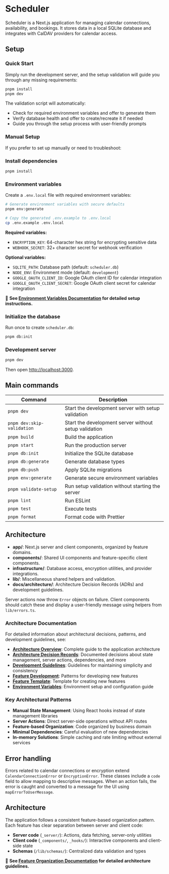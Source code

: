 # Scheduler

Scheduler is a Next.js application for managing calendar connections, availability, and bookings. It stores data in a local SQLite database and integrates with CalDAV providers for calendar access.

## Setup

### Quick Start

Simply run the development server, and the setup validation will guide you through any missing requirements:

```bash
pnpm install
pnpm dev
```

The validation script will automatically:
- Check for required environment variables and offer to generate them
- Verify database health and offer to create/recreate it if needed
- Guide you through the setup process with user-friendly prompts

### Manual Setup

If you prefer to set up manually or need to troubleshoot:

### Install dependencies
```bash
pnpm install
```

### Environment variables
Create a `.env.local` file with required environment variables:

```bash
# Generate environment variables with secure defaults
pnpm env:generate

# Copy the generated .env.example to .env.local
cp .env.example .env.local
```

**Required variables:**
- `ENCRYPTION_KEY`: 64-character hex string for encrypting sensitive data
- `WEBHOOK_SECRET`: 32+ character secret for webhook verification

**Optional variables:**
- `SQLITE_PATH`: Database path (default: `scheduler.db`)
- `NODE_ENV`: Environment mode (default: `development`)
- `GOOGLE_OAUTH_CLIENT_ID`: Google OAuth client ID for calendar integration
- `GOOGLE_OAUTH_CLIENT_SECRET`: Google OAuth client secret for calendar integration

📖 **See [Environment Variables Documentation](./docs/environment-variables.md) for detailed setup instructions.**

### Initialize the database
Run once to create `scheduler.db`:
```bash
pnpm db:init
```

### Development server
```bash
pnpm dev
```
Then open [http://localhost:3000](http://localhost:3000).

## Main commands

| Command | Description |
| ------- | ----------- |
| `pnpm dev` | Start the development server with setup validation |
| `pnpm dev:skip-validation` | Start the development server without setup validation |
| `pnpm build` | Build the application |
| `pnpm start` | Run the production server |
| `pnpm db:init` | Initialize the SQLite database |
| `pnpm db:generate` | Generate database types |
| `pnpm db:push` | Apply SQLite migrations |
| `pnpm env:generate` | Generate secure environment variables |
| `pnpm validate-setup` | Run setup validation without starting the server |
| `pnpm lint` | Run ESLint |
| `pnpm test` | Execute tests |
| `pnpm format` | Format code with Prettier |

## Architecture

- **app/**: Next.js server and client components, organized by feature domains.
- **components/**: Shared UI components and feature-specific client components.
- **infrastructure/**: Database access, encryption utilities, and provider integrations.
- **lib/**: Miscellaneous shared helpers and validation.
- **docs/architecture/**: Architecture Decision Records (ADRs) and development guidelines.

Server actions now throw `Error` objects on failure. Client components should catch these and display a user-friendly message using helpers from `lib/errors.ts`.

### Architecture Documentation

For detailed information about architectural decisions, patterns, and development guidelines, see:

- **[Architecture Overview](./docs/architecture/README.md)**: Complete guide to the application architecture
- **[Architecture Decision Records](./docs/architecture/)**: Documented decisions about state management, server actions, dependencies, and more
- **[Development Guidelines](./docs/architecture/development-guidelines.md)**: Guidelines for maintaining simplicity and consistency
- **[Feature Development](./docs/architecture/feature-development-guidelines.md)**: Patterns for developing new features
- **[Feature Template](./docs/architecture/templates/feature-template.md)**: Template for creating new features
- **[Environment Variables](./docs/environment-variables.md)**: Environment setup and configuration guide

### Key Architectural Patterns

- **Manual State Management**: Using React hooks instead of state management libraries
- **Server Actions**: Direct server-side operations without API routes
- **Feature-based Organization**: Code organized by business domain
- **Minimal Dependencies**: Careful evaluation of new dependencies
- **In-memory Solutions**: Simple caching and rate limiting without external services

## Error handling

Errors related to calendar connections or encryption extend `CalendarConnectionError` or `EncryptionError`. These classes include a `code` field to allow mapping to descriptive messages. When an action fails, the error is caught and converted to a message for the UI using `mapErrorToUserMessage`.

## Architecture

The application follows a consistent feature-based organization pattern. Each feature has clear separation between server and client code:

- **Server code** (`_server/`): Actions, data fetching, server-only utilities
- **Client code** (`_components/`, `_hooks/`): Interactive components and client-side state
- **Schemas** (`/lib/schemas/`): Centralized data validation and types

📖 **See [Feature Organization Documentation](./docs/architecture/feature-organization.md) for detailed architecture guidelines.**

